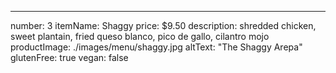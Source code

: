 ---
number: 3
itemName: Shaggy
price: $9.50
description: shredded chicken, sweet plantain, fried queso blanco, pico de gallo, cilantro mojo
productImage: ./images/menu/shaggy.jpg
altText: "The Shaggy Arepa"
glutenFree: true
vegan: false